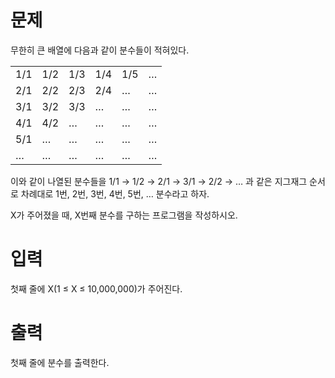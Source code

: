 # 문제

무한히 큰 배열에 다음과 같이 분수들이 적혀있다.

|     |     |     |     |     |     |
| --- | --- | --- | --- | --- | --- |
| 1/1 | 1/2 | 1/3 | 1/4 | 1/5 | …   |
| 2/1 | 2/2 | 2/3 | 2/4 | …   | …   |
| 3/1 | 3/2 | 3/3 | …   | …   | …   |
| 4/1 | 4/2 | …   | …   | …   | …   |
| 5/1 | …   | …   | …   | …   | …   |
| …   | …   | …   | …   | …   | …   |

이와 같이 나열된 분수들을 1/1 → 1/2 → 2/1 → 3/1 → 2/2 → … 과 같은 지그재그 순서로 차례대로 1번, 2번, 3번, 4번, 5번, … 분수라고 하자.

X가 주어졌을 때, X번째 분수를 구하는 프로그램을 작성하시오.

# 입력

첫째 줄에 X(1 ≤ X ≤ 10,000,000)가 주어진다.

# 출력

첫째 줄에 분수를 출력한다.
